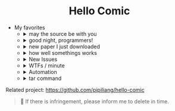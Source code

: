 <div align="center">

<h1>Hello Comic</h1>
  
</div>

<ul>  
  <li> My favorites
    <ul>
      <li>
        <details>
        <summary>may the source be with you</summary>
        <img src="https://www.smaldone.com.ar/fotografias/humor/tux-jedi.jpg" width="50%"/>
        </details>
      </li> 
      <li>
        <details>
        <summary>good night, programmers!</summary>
        <img src="https://turnoff.us/image/en/good-night-programmers.png" width="50%"/>
        </details>
      </li> 
      <li>
        <details>
        <summary>new paper I just downloaded</summary>
        <img src="https://user-images.githubusercontent.com/7352163/142090379-91284705-8b32-4b75-a390-fdfd7ff981e6.png" width="70%"/>
        </details>
      </li> 
      <li>
        <details>
        <summary>how well somethings works</summary>
        <img src="https://i.kym-cdn.com/photos/images/original/001/372/765/818.png" width="90%"/>
        </details>
      </li> 
     <li>
        <details>
        <summary>New Issues</summary>
        <img src="https://img.mp.sohu.com/q_70,c_zoom,w_640/upload/20170805/c62e461c22424834b018277529c7d92c_th.jpg" width="50%"/>
        </details>
      </li>
       <li>
        <details>
        <summary>WTFs / minute</summary>
        <img src="https://www.osnews.com/images/comics/wtfm.jpg" width="50%"/>
        </details>
      </li>
      <li>
        <details>
        <summary>Automation</summary>
        <img src="https://imgs.xkcd.com/comics/automation_2x.png" width="50%"/>
        </details>
      </li>
      <li>
        <details>
        <summary>tar command</summary>
        <img src="https://res.cloudinary.com/canonical/image/fetch/f_auto,q_auto,fl_sanitize,w_713,h_229/https://dashboard.snapcraft.io/site_media/appmedia/2018/03/687474703a2f2f696d67732e786b63642e636f6d2f636f6d6963732f7461722e706e67.png" width="100%"/>
        </details>
      </li>
     </ul>
   </li> 
</ul> 

Related project: https://github.com/pipiliang/hello-comic

> :loudspeaker: If there is infringement, please inform me to delete in time.

